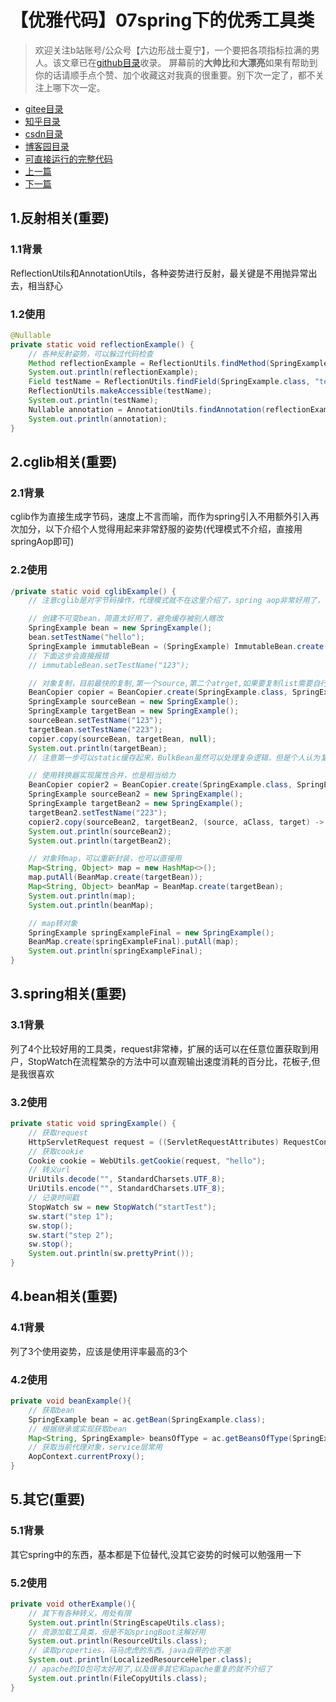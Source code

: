 # 【优雅代码】07spring下的优秀工具类
> 欢迎关注b站账号/公众号【六边形战士夏宁】，一个要把各项指标拉满的男人。该文章已在[github目录](https://github.com/edanlx/SealBook)收录。
屏幕前的**大帅比**和**大漂亮**如果有帮助到你的话请顺手点个赞、加个收藏这对我真的很重要。别下次一定了，都不关注上哪下次一定。
* [gitee目录](https://gitee.com/seal_li/SealBook)
* [知乎目录](https://zhuanlan.zhihu.com/p/338222208)
* [csdn目录](https://blog.csdn.net/seal_li/article/details/111415366)
* [博客园目录](https://www.cnblogs.com/sealLee/articles/14748368.html)
* [可直接运行的完整代码](https://github.com/edanlx/TechingCode/tree/master/demoGrace/src/main/java/com/example/demo/lesson/grace/spring)  
* [上一篇](./06apacheUtils.md)
* [下一篇](./08commonPool.md)

## 1.反射相关(重要)
### 1.1背景
ReflectionUtils和AnnotationUtils，各种姿势进行反射，最关键是不用抛异常出去，相当舒心
### 1.2使用
```java
@Nullable
private static void reflectionExample() {
    // 各种反射姿势，可以躲过代码检查
    Method reflectionExample = ReflectionUtils.findMethod(SpringExample.class, "reflectionExample");
    System.out.println(reflectionExample);
    Field testName = ReflectionUtils.findField(SpringExample.class, "testName");
    ReflectionUtils.makeAccessible(testName);
    System.out.println(testName);
    Nullable annotation = AnnotationUtils.findAnnotation(reflectionExample, Nullable.class);
    System.out.println(annotation);
}
```

## 2.cglib相关(重要)
### 2.1背景
cglib作为直接生成字节码，速度上不言而喻，而作为spring引入不用额外引入再次加分，以下介绍个人觉得用起来非常舒服的姿势(代理模式不介绍，直接用springAop即可)
### 2.2使用
```java
/private static void cglibExample() {
    // 注意cglib是对字节码操作，代理模式就不在这里介绍了，spring aop非常好用了，不过这个是spring带的cglib实际上不是spring的东西

    // 创建不可变bean，简直太好用了，避免缓存被别人瞎改
    SpringExample bean = new SpringExample();
    bean.setTestName("hello");
    SpringExample immutableBean = (SpringExample) ImmutableBean.create(bean);
    // 下面这步会直接报错
    // immutableBean.setTestName("123");

    // 对象复制，目前最快的复制,第一个source,第二个atrget,如果要复制list需要自行循环
    BeanCopier copier = BeanCopier.create(SpringExample.class, SpringExample.class, false);
    SpringExample sourceBean = new SpringExample();
    SpringExample targetBean = new SpringExample();
    sourceBean.setTestName("123");
    targetBean.setTestName("223");
    copier.copy(sourceBean, targetBean, null);
    System.out.println(targetBean);
    // 注意第一步可以static缓存起来，BulkBean虽然可以处理复杂逻辑，但是个人认为复杂逻辑就老实写代码实现，用这个反而累赘

    // 使用转换器实现属性合并，也是相当给力
    BeanCopier copier2 = BeanCopier.create(SpringExample.class, SpringExample.class, true);
    SpringExample sourceBean2 = new SpringExample();
    SpringExample targetBean2 = new SpringExample();
    targetBean2.setTestName("223");
    copier2.copy(sourceBean2, targetBean2, (source, aClass, target) -> ObjectUtils.defaultIfNull(source, target));
    System.out.println(sourceBean2);
    System.out.println(targetBean2);

    // 对象转map，可以重新封装，也可以直接用
    Map<String, Object> map = new HashMap<>();
    map.putAll(BeanMap.create(targetBean));
    Map<String, Object> beanMap = BeanMap.create(targetBean);
    System.out.println(map);
    System.out.println(beanMap);

    // map转对象
    SpringExample springExampleFinal = new SpringExample();
    BeanMap.create(springExampleFinal).putAll(map);
    System.out.println(springExampleFinal);
}
```

## 3.spring相关(重要)
### 3.1背景
列了4个比较好用的工具类，request非常棒，扩展的话可以在任意位置获取到用户，StopWatch在流程繁杂的方法中可以直观输出速度消耗的百分比，花板子,但是我很喜欢
### 3.2使用
```java
private static void springExample() {
    // 获取request
    HttpServletRequest request = ((ServletRequestAttributes) RequestContextHolder.getRequestAttributes()).getRequest();
    // 获取cookie
    Cookie cookie = WebUtils.getCookie(request, "hello");
    // 转义url
    UriUtils.decode("", StandardCharsets.UTF_8);
    UriUtils.encode("", StandardCharsets.UTF_8);
    // 记录时间戳
    StopWatch sw = new StopWatch("startTest");
    sw.start("step 1");
    sw.stop();
    sw.start("step 2");
    sw.stop();
    System.out.println(sw.prettyPrint());
}
```

## 4.bean相关(重要)
### 4.1背景
列了3个使用姿势，应该是使用评率最高的3个
### 4.2使用
```java
private void beanExample(){
    // 获取bean
    SpringExample bean = ac.getBean(SpringExample.class);
    // 根据继承或实现获取bean
    Map<String, SpringExample> beansOfType = ac.getBeansOfType(SpringExample.class);
    // 获取当前代理对象，service层常用
    AopContext.currentProxy();
}
```

## 5.其它(重要)
### 5.1背景
其它spring中的东西，基本都是下位替代,没其它姿势的时候可以勉强用一下
### 5.2使用
```java
private void otherExample(){
    // 其下有各种转义，用处有限
    System.out.println(StringEscapeUtils.class);
    // 资源加载工具类，但是不如springBoot注解好用
    System.out.println(ResourceUtils.class);
    // 读取properties，马马虎虎的东西，java自带的也不差
    System.out.println(LocalizedResourceHelper.class);
    // apache的IO包可太好用了,以及很多其它和apache重复的就不介绍了
    System.out.println(FileCopyUtils.class);
}
```
